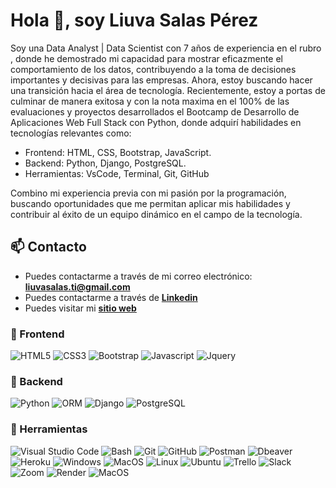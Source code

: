# Hola 👋, soy Liuva Salas Pérez

Soy una Data Analyst | Data Scientist con 7 años de experiencia en el rubro , donde he demostrado mi capacidad para mostrar eficazmente el comportamiento de los datos, contribuyendo a la toma de decisiones importantes y decisivas para las empresas. Ahora, estoy buscando hacer una transición hacia el área de tecnología. Recientemente, estoy a portas de culminar de manera exitosa y con la nota maxima en el 100% de las evaluaciones y proyectos desarrollados el Bootcamp de Desarrollo de Aplicaciones Web Full Stack con Python, donde adquirí habilidades en tecnologías relevantes como:

- Frontend: HTML, CSS, Bootstrap, JavaScript.
- Backend: Python, Django, PostgreSQL.
- Herramientas: VsCode, Terminal, Git, GitHub

Combino mi experiencia previa con mi pasión por la programación, buscando oportunidades que me permitan aplicar mis habilidades y contribuir al éxito de un equipo dinámico en el campo de la tecnología.

## 📫 Contacto

- Puedes contactarme a través de mi correo electrónico: **<liuvasalas.ti@gmail.com>**
- Puedes contactarme a través de **[Linkedin](https://www.linkedin.com/in/liuva-salas)**
- Puedes visitar mi **[sitio web](https://liuvasalas.github.io/Portafolio-Liuva-Salas/)**

### 🎨 Frontend

![HTML5](https://img.shields.io/badge/HTML5-E34F26?style=for-the-badge&logo=html5&logoColor=white) ![CSS3](https://img.shields.io/badge/CSS3-1572B6?style=for-the-badge&logo=css3&logoColor=white) ![Bootstrap](https://img.shields.io/badge/Bootstrap-563D7C?style=for-the-badge&logo=bootstrap&logoColor=white) ![Javascript](https://img.shields.io/badge/Javascript-323330?style=for-the-badge&logo=javascript&logoColor=F7DF1E) ![Jquery](https://img.shields.io/badge/jQuery-0769AD?style=for-the-badge&logo=jquery&logoColor=white)

### 🔨 Backend

![Python](https://img.shields.io/badge/Python-007ACC?style=for-the-badge&logo=visual-studio-code&logoColor=white) ![ORM](https://img.shields.io/badge/ORM-007ACC?style=for-the-badge&logo=visual-studio-code&logoColor=white) ![Django](https://img.shields.io/badge/DJANGO-007ACC?style=for-the-badge&logo=visual-studio-code&logoColor=white) ![PostgreSQL](https://img.shields.io/badge/POSTGREsql-007ACC?style=for-the-badge&logo=visual-studio-code&logoColor=white)

### 📎 Herramientas

![Visual Studio Code](https://img.shields.io/badge/Visual%20Studio%20Code-007ACC?style=for-the-badge&logo=visual-studio-code&logoColor=white) ![Bash](https://img.shields.io/badge/Bash-121011?style=for-the-badge&logo=gnu-bash&logoColor=white) ![Git](https://img.shields.io/badge/git-%23F05033.svg?style=for-the-badge&logo=git&logoColor=white) ![GitHub](https://img.shields.io/badge/github-%23121011.svg?style=for-the-badge&logo=github&logoColor=white) ![Postman](https://img.shields.io/badge/Postman-FF6C37?style=for-the-badge&logo=postman&logoColor=white) ![Dbeaver](https://img.shields.io/badge/DBeaver-EE0000?style=for-the-badge&logo=dbeaver&logoColor=white) ![Heroku](https://img.shields.io/badge/Heroku-430098?style=for-the-badge&logo=heroku&logoColor=white) ![Windows](https://img.shields.io/badge/Windows-0078D6?style=for-the-badge&logo=windows&logoColor=white) ![MacOS](https://img.shields.io/badge/MacOS-000000?style=for-the-badge&logo=apple&logoColor=white) ![Linux](https://img.shields.io/badge/Linux-FCC624?style=for-the-badge&logo=linux&logoColor=black) ![Ubuntu](https://img.shields.io/badge/Ubuntu-E95420?style=for-the-badge&logo=ubuntu&logoColor=white) ![Trello](https://img.shields.io/badge/Trello-0052CC?style=for-the-badge&logo=trello&logoColor=white) ![Slack](https://img.shields.io/badge/Slack-4A154B?style=for-the-badge&logo=slack&logoColor=white) ![Zoom](https://img.shields.io/badge/Zoom-2D8CFF?style=for-the-badge&logo=zoom&logoColor=white) ![Render](https://img.shields.io/badge/Render-0078D6?style=for-the-badge&logo=windows&logoColor=white) ![MacOS](https://img.shields.io/badge/MacOS-000000?style=for-the-badge&logo=apple&logoColor=white)
